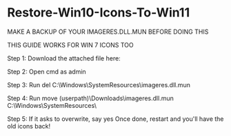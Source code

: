 # Restore-Win10-Icons-To-Win11
MAKE A BACKUP OF YOUR IMAGERES.DLL.MUN BEFORE DOING THIS

THIS GUIDE WORKS FOR WIN 7 ICONS TOO

Step 1: Download the attached file here:

Step 2: Open cmd as admin

Step 3: Run del C:\Windows\SystemResources\imageres.dll.mun

Step 4: Run move (userpath)\Downloads\imageres.dll.mun C:\Windows\SystemResources\

Step 5: If it asks to overwrite, say yes
Once done, restart and you'll have the old icons back!
